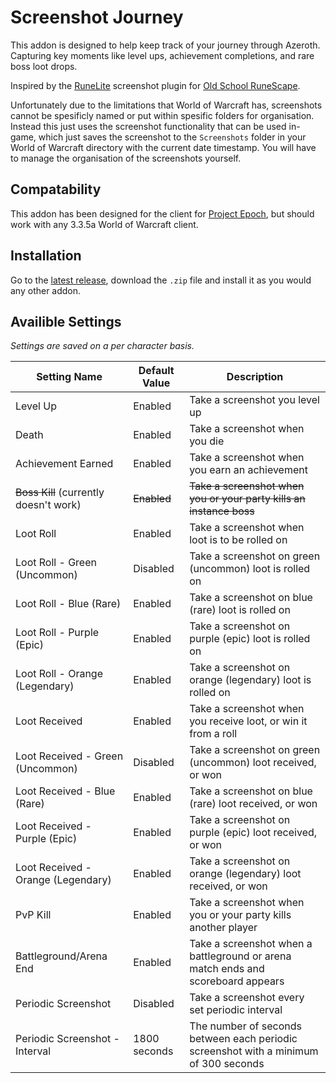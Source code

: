 # Screenshot Journey

This addon is designed to help keep track of your journey through Azeroth.
Capturing key moments like level ups, achievement completions, and rare boss loot drops.

Inspired by the [RuneLite](https://runelite.net/) screenshot plugin for [Old School RuneScape](https://oldschool.runescape.com/).

Unfortunately due to the limitations that World of Warcraft has, screenshots cannot be spesificly named or put within spesific folders for organisation. Instead this just uses the screenshot functionality that can be used in-game, which just saves the screenshot to the `Screenshots` folder in your World of Warcraft directory with the current date timestamp. You will have to manage the organisation of the screenshots yourself.

## Compatability

This addon has been designed for the client for [Project Epoch](https://www.project-epoch.net/), but should work with any 3.3.5a World of Warcraft client.

## Installation

Go to the [latest release](https://github.com/Cable-Billing/screenshot-journey/releases/latest), download the `.zip` file and install it as you would any other addon.

## Availible Settings

*Settings are saved on a per character basis.*

| Setting Name | Default Value | Description |
|--------------|---------------|-------------|
| Level Up | Enabled | Take a screenshot you level up |
| Death | Enabled | Take a screenshot when you die |
| Achievement Earned | Enabled | Take a screenshot when you earn an achievement |
| ~~Boss Kill~~ (currently doesn't work) | ~~Enabled~~ | ~~Take a screenshot when you or your party kills an instance boss~~ |
| Loot Roll | Enabled | Take a screenshot when loot is to be rolled on |
| Loot Roll - Green (Uncommon) | Disabled | Take a screenshot on green (uncommon) loot is rolled on |
| Loot Roll - Blue (Rare) | Enabled | Take a screenshot on blue (rare) loot is rolled on |
| Loot Roll - Purple (Epic) | Enabled | Take a screenshot on purple (epic) loot is rolled on |
| Loot Roll - Orange (Legendary) | Enabled | Take a screenshot on orange (legendary) loot is rolled on |
| Loot Received | Enabled | Take a screenshot when you receive loot, or win it from a roll |
| Loot Received - Green (Uncommon) | Disabled | Take a screenshot on green (uncommon) loot received, or won |
| Loot Received - Blue (Rare) | Enabled | Take a screenshot on blue (rare) loot received, or won |
| Loot Received - Purple (Epic) | Enabled | Take a screenshot on purple (epic) loot received, or won |
| Loot Received - Orange (Legendary) | Enabled | Take a screenshot on orange (legendary) loot received, or won |
| PvP Kill | Enabled | Take a screenshot when you or your party kills another player |
| Battleground/Arena End | Enabled | Take a screenshot when a battleground or arena match ends and scoreboard appears |
| Periodic Screenshot | Disabled | Take a screenshot every set periodic interval |
| Periodic Screenshot - Interval | 1800 seconds | The number of seconds between each periodic screenshot with a minimum of 300 seconds |
